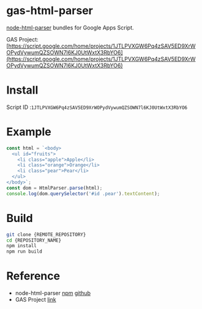 # gas-html-parser
[node-html-parser](https://www.npmjs.com/package/node-html-parser) bundles for Google Apps Script.

GAS Project: [https://script.google.com/home/projects/1JTLPVXGW6Pq4zSAV5ED9XrWOPydVywumQZSOWN7l6KJ0UtWxtX3RbYO6](https://script.google.com/home/projects/1JTLPVXGW6Pq4zSAV5ED9XrWOPydVywumQZSOWN7l6KJ0UtWxtX3RbYO6)

# Install
Script ID :`1JTLPVXGW6Pq4zSAV5ED9XrWOPydVywumQZSOWN7l6KJ0UtWxtX3RbYO6`

# Example
```js
const html = `<body>
  <ul id="fruits">
    <li class="apple">Apple</li>
    <li class="orange">Orange</li>
    <li class="pear">Pear</li>
  </ul>
</body>`;
const dom = HtmlParser.parse(html);
console.log(dom.querySelector('#id .pear').textContent);
```

# Build
```sh
git clone {REMOTE_REPOSITORY}
cd {REPOSITORY_NAME}
npm install
npm run build
```

# Reference
- node-html-parser [npm](https://www.npmjs.com/package/node-html-parser) [github](https://github.com/taoqf/node-html-parser)
- GAS Project [link](https://script.google.com/home/projects/1JTLPVXGW6Pq4zSAV5ED9XrWOPydVywumQZSOWN7l6KJ0UtWxtX3RbYO6)
